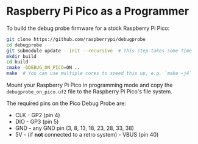 # Raspberry Pi Pico as a Programmer

To build the debug probe firmware for a stock Raspberry Pi Pico:

```bash
git clone https://github.com/raspberrypi/debugprobe
cd debugprobe
git submodule update --init --recursive  # This step takes some time
mkdir build
cd build
cmake -DDEBUG_ON_PICO=ON ..
make  # You can use multiple cores to speed this up, e.g. `make -j4`
```

Mount your Raspberry Pi Pico in programming mode and copy the `debugprobe_on_pico.uf2` file to the Raspberry Pi Pico's file system.

The required pins on the Pico Debug Probe are:

- CLK - GP2 (pin 4)
- DIO - GP3 (pin 5)
- GND - any GND pin (3, 8, 13, 18, 23, 28, 33, 38)
- 5V - (if **not** connected to a retro system) - VBUS (pin 40)
